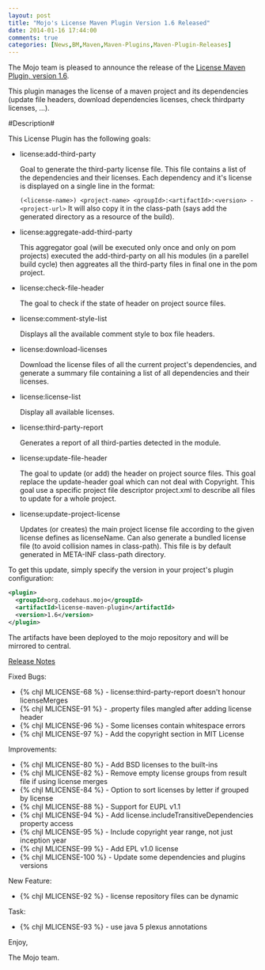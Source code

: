 ```yaml
---
layout: post
title: "Mojo's License Maven Plugin Version 1.6 Released"
date: 2014-01-16 17:44:00
comments: true
categories: [News,BM,Maven,Maven-Plugins,Maven-Plugin-Releases]
---
```

The Mojo team is pleased to announce the release of the 
[License Maven Plugin, version 1.6](http://mojo.codehaus.org/license-maven-plugin). 

This plugin manages the license of a maven project and its dependencies
(update file headers, download dependencies licenses, check thirdparty
licenses, ...).

#Description#

This License Plugin has the following goals:

* license:add-third-party

  Goal to generate the third-party license file. This file contains a list of
  the dependencies and their licenses. Each dependency and it's license is
  displayed on a single line in the format:
  
  `(<license-name>) <project-name> <groupId>:<artifactId>:<version> - <project-url>`
  It will also copy it in the class-path (says add the generated directory as a
  resource of the build).

* license:aggregate-add-third-party

  This aggregator goal (will be executed only once and only on pom projects)
  executed the add-third-party on all his modules (in a parellel build cycle)
  then aggreates all the third-party files in final one in the pom project.

* license:check-file-header

  The goal to check if the state of header on project source files.

* license:comment-style-list

  Displays all the available comment style to box file headers.

* license:download-licenses

  Download the license files of all the current project's dependencies, and
  generate a summary file containing a list of all dependencies and their
  licenses.

* license:license-list

  Display all available licenses.

* license:third-party-report

  Generates a report of all third-parties detected in the module.

* license:update-file-header

  The goal to update (or add) the header on project source files. This goal
  replace the update-header goal which can not deal with Copyright. This goal
  use a specific project file descriptor project.xml to describe all files to
  update for a whole project.

* license:update-project-license

  Updates (or creates) the main project license file according to the given
  license defines as licenseName. Can also generate a bundled license file (to
  avoid collision names in class-path). This file is by default generated in
  META-INF class-path directory.

To get this update, simply specify the version in your project's plugin
configuration: 

``` xml
<plugin>
  <groupId>org.codehaus.mojo</groupId>
  <artifactId>license-maven-plugin</artifactId>
  <version>1.6</version>
</plugin>
```


The artifacts have been deployed to the mojo repository and will be
mirrored to central.

<!-- more -->

[Release Notes](https://jira.codehaus.org/secure/ReleaseNote.jspa?projectId=12330&version=19576)

Fixed Bugs:

 * {% chjl MLICENSE-68 %} - license:third-party-report doesn't honour licenseMerges
 * {% chjl MLICENSE-91 %} - .property files mangled after adding license header
 * {% chjl MLICENSE-96 %} - Some licenses contain whitespace errors
 * {% chjl MLICENSE-97 %} - Add the copyright section in MIT License

Improvements:

 * {% chjl MLICENSE-80 %} - Add BSD licenses to the built-ins
 * {% chjl MLICENSE-82 %} - Remove empty license groups from result file if using license merges
 * {% chjl MLICENSE-84 %} - Option to sort licenses by letter if grouped by license
 * {% chjl MLICENSE-88 %} - Support for EUPL v1.1
 * {% chjl MLICENSE-94 %} - Add license.includeTransitiveDependencies property access
 * {% chjl MLICENSE-95 %} - Include copyright year range, not just inception year
 * {% chjl MLICENSE-99 %} - Add  EPL v1.0 license
 * {% chjl MLICENSE-100 %} - Update some dependencies and plugins versions

New Feature:

 * {% chjl MLICENSE-92 %} - license repository files can be dynamic

Task:

 * {% chjl MLICENSE-93 %} - use java 5 plexus annotations

Enjoy,

The Mojo team.

